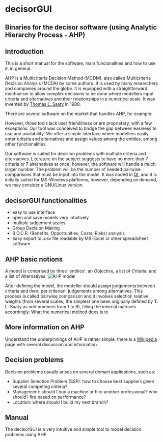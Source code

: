 # decisorGUI
Binaries for the decisor software (using Analytic Hierarchy Process - AHP)
--
## Introduction
This is a short manual for the software, main funcionalities and how to use it, in general.

AHP is a Multicriteria Decision Method (MCDM), also called Multicriteria Decision Analysis (MCDA) by some authors. It is used by many researchers and companies around the globe. It is equipped with a straightforward mechanism to allow complex decisions to be done where modellers input criteria and alternatives and their relationships in a numerical scale. It was invented by [Thomas L. Saaty](https://en.wikipedia.org/wiki/Thomas_L._Saaty) in 1980.

There are several software on the market that handles AHP, for example:

However, those tools lack user friendliness or are proprietary, with a few exceptions. Our tool was conceived to bridge the gap between easiness to use and availability. We offer a simple interface where modellers easily enter criteria and alternatives and assign values among the entities, among other functionalities.

Our software is suited for decision problems with multiple criteria and alternatives. Literature on the subject suggests to have no more than 7 criteria or 7 alternatives at once, however, the software will handle a much larger number. The problem will be the number of needed pairwise comparisons that must be input into the model. It was coded in [Qt](https://www.qt.io/), and it is initially suited for MS-Windows platforms, however, depending on demand, we may consider a GNU/Linux version.

## decisorGUI functionalities
- easy to use interface
- open and save models very intuitively
- multiple judgement scales
- Group Decision Making
- B.O.C.R. (Benefits, Opportunities, Costs, Risks) analysis
- easy export to .csv file readable by MS-Excel or other spreadsheet software

## AHP basic notions
A model is comprised by three 'entities': an *O*bjective, a list of *C*riteria, and a list of *A*lternatives.
![AHP model](https://github.com/unisc/decisorGUI/blob/master/model-ahp.png)

After defining the model, the modeller should assign judgements between criteria and then, per criterion, judgements among alternatives. This process is called pairwise comparison and it involves selection relative weights (from several scales, the simplest one been originally defined by T. L. Saaty as odd numbers from 1 to 9), filling the internal matrices accordingly. What the numerical method does is to

## More information on AHP
Understand the underpinnings of AHP is rather simple, there is a [Wikipedia](https://en.wikipedia.org/wiki/Analytic_hierarchy_process) page with several discussion and information.

## Decision problems
Decision problems usually arises on several domain applications, such as:
- Supplier Selection Problem (SSP): how to choose best suppliers given several competing criteria?
- Management: should I buy a machine or hire another professional? who should I fire based on performance?
- Location: where should I build my next branch?

## Manual
The decisorGUI is a very intuitive and simple tool to model decision problems using AHP.
